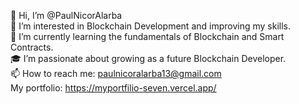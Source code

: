 👋 Hi, I’m @PaulNicorAlarba  
👀 I’m interested in Blockchain Development and improving my skills.  
🌱 I’m currently learning the fundamentals of Blockchain and Smart Contracts.  
🎓 I’m passionate about growing as a future Blockchain Developer.  
📫 How to reach me: [paulnicoralarba13@gmail.com](mailto:paulnicoralarba13@gmail.com)  
My portfolio: https://myportfilio-seven.vercel.app/
<!---
PaulAlarba/PaulAlarba is a ✨ special ✨ repository because its `README.md` (this file) appears on your GitHub profile.
You can click the Preview link to take a look at your changes.
--->
